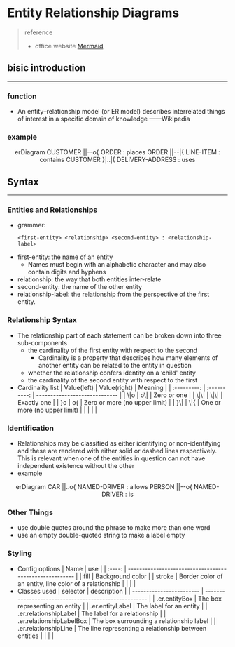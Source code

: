 <link rel='stylesheet' href="style.css">

<h1> Entity Relationship Diagrams </h1>

> reference  
> - office website [Mermaid](https://mermaid-js.github.io/mermaid/diagrams-and-syntax-and-examples/entityRelationshipDiagram.html)

<h2> bisic introduction </h2><hr>

<h3> function </h3>

- An entity–relationship model (or ER model) describes interrelated things of interest in a specific domain of knowledge    <span class=speaker>——Wikipedia </span>

<h3> example </h3>

<div class=mermaid align="center">
    erDiagram
        CUSTOMER ||--o{ ORDER : places
        ORDER ||--|{ LINE-ITEM : contains
        CUSTOMER }|..|{ DELIVERY-ADDRESS : uses
</div>

<h2> Syntax </h2><hr>
<h3> Entities and Relationships </h3>

- grammer:
  ```
  <first-entity> <relationship> <second-entity> : <relationship-label>
  ```
- first-entity: the name of an entity
  - Names must begin with an alphabetic character and may also contain digits and hyphens
- relationship: the way that both entities inter-relate
- second-entity: the name of the other entity
- relationship-label: the relationship from the perspective of the first entity.

<h3> Relationship Syntax</h3>

- The relationship part of each statement can be broken down into three sub-components
  - the cardinality of the first entity with respect to the second
    - Cardinality is a property that describes how many elements of another entity can be related to the entity in question
  - whether the relationship confers identity on a ‘child' entity
  - the cardinality of the second entity with respect to the first
- Cardinality list
  | Value(left) | Value(right) | Meaning                       |
  | :---------: | :----------: | ----------------------------- |
  |    \\\|o    |    o\\\|     | Zero or one                   |
  |  \\\|\\\|   |   \\\|\\\|   | Exactly one                   |
  |     }o      |      o{      | Zero or more (no upper limit) |
  |    }\\\|    |    \\\|{     | One or more (no upper limit)  |
  |             |              |                               |

<h3> Identification </h3>

- Relationships may be classified as either identifying or non-identifying and these are rendered with either solid or dashed lines respectively. This is relevant when one of the entities in question can not have independent existence without the other
- example
  
<div class=mermaid align="center">
    erDiagram
        CAR ||..o{ NAMED-DRIVER : allows
        PERSON ||--o{ NAMED-DRIVER : is
</div>

<h3> Other Things </h3>

- use double quotes around the phrase to make more than one word
- use an empty double-quoted string to make a label empty

<h3> Styling </h3>

- Config options
  |  Name  | use                                                     |
  | :----: | ------------------------------------------------------- |
  |  fill  | Background color                                        |
  | stroke | Border color of an entity, line color of a relationship |
  |        |                                                         |
- Classes used
  | selector                 | description                                           |
  | ------------------------ | ----------------------------------------------------- |
  | .er.entityBox            | The box representing an entity                        |
  | .er.entityLabel          | The label for an entity                               |
  | .er.relationshipLabel    | The label for a relationship                          |
  | .er.relationshipLabelBox | The box surrounding a relationship label              |
  | .er.relationshipLine     | The line representing a relationship between entities |
  |                          |                                                       |